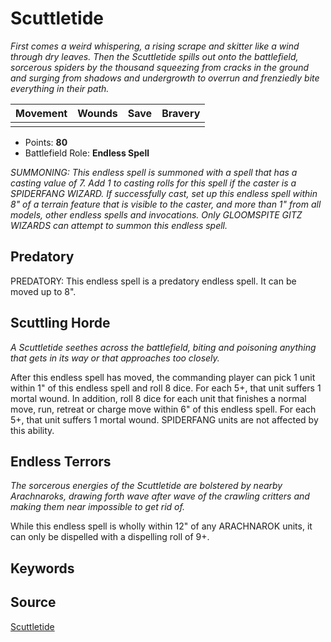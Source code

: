 # Scuttletide

_First comes a weird whispering, a rising scrape and skitter like a wind through dry leaves. Then the Scuttletide spills out onto the battlefield, sorcerous spiders by the thousand squeezing from cracks in the ground and surging from shadows and undergrowth to overrun and frenziedly bite everything in their path._


| Movement | Wounds | Save | Bravery |
|:--------:|:------:|:----:|:-------:|
|  |  |  |  |

* Points: **80**
* Battlefield Role: **Endless Spell**

_SUMMONING: This endless spell is summoned with a spell that has a casting value of 7. Add 1 to casting rolls for this spell if the caster is a SPIDERFANG WIZARD. If successfully cast, set up this endless spell within 8" of a terrain feature that is visible to the caster, and more than 1" from all models, other endless spells and invocations. Only GLOOMSPITE GITZ WIZARDS can attempt to summon this endless spell._

## Predatory

PREDATORY: This endless spell is a predatory endless spell. It can be moved up to 8".

## Scuttling Horde

_A Scuttletide seethes across the battlefield, biting and poisoning anything that gets in its way or that approaches too closely._

After this endless spell has moved, the commanding player can pick 1 unit within 1" of this endless spell and roll 8 dice. For each 5+, that unit suffers 1 mortal wound. In addition, roll 8 dice for each unit that finishes a normal move, run, retreat or charge move within 6" of this endless spell. For each 5+, that unit suffers 1 mortal wound. SPIDERFANG units are not affected by this ability.

## Endless Terrors

_The sorcerous energies of the Scuttletide are bolstered by nearby Arachnaroks, drawing forth wave after wave of the crawling critters and making them near impossible to get rid of._

While this endless spell is wholly within 12" of any ARACHNAROK units, it can only be dispelled with a dispelling roll of 9+.

## Keywords



## Source

[Scuttletide](https://wahapedia.ru/aos3/factions/gloomspite-gitz/Scuttletide)
